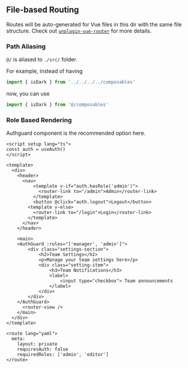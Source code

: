 ## File-based Routing

Routes will be auto-generated for Vue files in this dir with the same file structure.
Check out [`unplugin-vue-router`](https://github.com/posva/unplugin-vue-router) for more details.

### Path Aliasing

`@/` is aliased to `./src/` folder.

For example, instead of having

```ts
import { isDark } from '../../../../composables'
```

now, you can use

```ts
import { isDark } from '@/composables'
```

### Role Based Rendering
Authguard component is the recommended option here.

```vue
<script setup lang="ts">
const auth = useAuth()
</script>

<template>
  <div>
    <header>
      <nav>
          <template v-if="auth.hasRole('admin')">
            <router-link to="/admin">Admin</router-link>
          </template>
          <button @click="auth.logout">Logout</button>
        <template v-else>
          <router-link to="/login">Login</router-link>
        </template>
      </nav>
    </header>
    
    <main>
    <AuthGuard :roles="['manager', 'admin']">
        <div class="settings-section">
            <h2>Team Settings</h2>
            <p>Manage your team settings here</p>
            <div class="setting-item">
                <h3>Team Notifications</h3>
                <label>
                    <input type="checkbox"> Team announcements
                </label>
            </div>
        </div>
    </AuthGuard>
      <router-view />
    </main>
  </div>
</template>

<route lang="yaml">
  meta:
    layout: private
    requiresAuth: false
    requiredRoles: ['admin', 'editor']
</route>
```